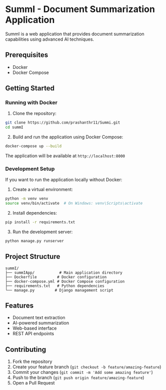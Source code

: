 # SummI - Document Summarization Application

SummI is a web application that provides document summarization capabilities using advanced AI techniques.

## Prerequisites

- Docker
- Docker Compose

## Getting Started

### Running with Docker

1. Clone the repository:
```bash
git clone https://github.com/prashanthr11/Summi.git
cd summI
```

2. Build and run the application using Docker Compose:
```bash
docker-compose up --build
```

The application will be available at `http://localhost:8000`

### Development Setup

If you want to run the application locally without Docker:

1. Create a virtual environment:
```bash
python -m venv venv
source venv/bin/activate  # On Windows: venv\Scripts\activate
```

2. Install dependencies:
```bash
pip install -r requirements.txt
```

3. Run the development server:
```bash
python manage.py runserver
```

## Project Structure

```
summI/
├── summIApp/           # Main application directory
├── Dockerfile         # Docker configuration
├── docker-compose.yml # Docker Compose configuration
├── requirements.txt   # Python dependencies
└── manage.py         # Django management script
```

## Features

- Document text extraction
- AI-powered summarization
- Web-based interface
- REST API endpoints

## Contributing

1. Fork the repository
2. Create your feature branch (`git checkout -b feature/amazing-feature`)
3. Commit your changes (`git commit -m 'Add some amazing feature'`)
4. Push to the branch (`git push origin feature/amazing-feature`)
5. Open a Pull Request
